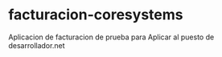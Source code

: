 # facturacion-coresystems
Aplicacion de facturacion de prueba para Aplicar al puesto de desarrollador.net

